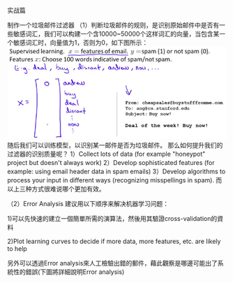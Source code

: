 实战篇

制作一个垃圾邮件过滤器
（1）判断垃圾邮件的规则，是识别原始邮件中是否有一些敏感词汇，我们可以构建一个含10000~50000个这样词汇的向量，当包含某一个敏感词汇时，向量值为1，否则为0，如下图所示：
![](/机器学习/images/56.png)
随后我们可以训练模型，以识别某一邮件是否为垃圾邮件。
那么如何提升我们的过滤器的识别质量呢？
 1）Collect lots of data (for example "honeypot" project but doesn't always work)
 2）Develop sophisticated features (for example: using email header data in spam emails)
 3）Develop algorithms to process your input in different ways (recognizing misspellings in spam).
 而以上三种方式很难说哪个更加有效。
 
（2）Error Analysis
 建议用以下顺序来解决机器学习问题：
 
 1)可以先快速的建立一個簡單所需的演算法，然後用其驗證cross-validation的資料

 2)Plot learning curves to decide if more data, more features, etc. are likely to help

另外可以透過Error analysis來人工檢驗出錯的郵件，藉此觀察是哪邊可能出了系統性的錯誤(下圖將詳細說明Error analysis)